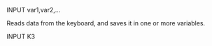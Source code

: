 INPUT var1,var2,...

Reads data from the keyboard, and saves it in one or more variables.

INPUT K3
